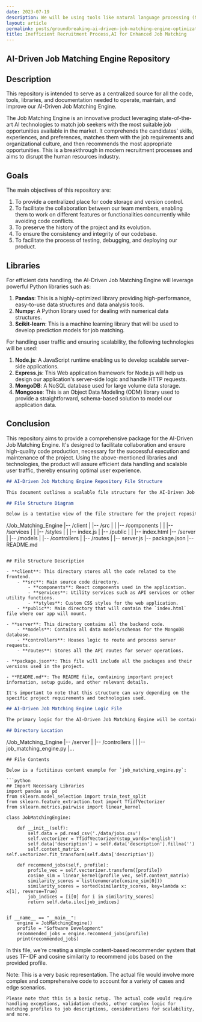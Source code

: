 ```yaml
---
date: 2023-07-19
description: We will be using tools like natural language processing (NLP) for analyzing job descriptions and candidate profiles, and machine learning algorithms for enhanced job matching.
layout: article
permalink: posts/groundbreaking-ai-driven-job-matching-engine-optimization-strategies-for-high-traffic
title: Inefficient Recruitment Process,AI for Enhanced Job Matching
---
```


## AI-Driven Job Matching Engine Repository

## Description

This repository is intended to serve as a centralized source for all the code, tools, libraries, and documentation needed to operate, maintain, and improve our AI-Driven Job Matching Engine.

The Job Matching Engine is an innovative product leveraging state-of-the-art AI technologies to match job seekers with the most suitable job opportunities available in the market. It comprehends the candidates' skills, experiences, and preferences, matches them with the job requirements and organizational culture, and then recommends the most appropriate opportunities. This is a breakthrough in modern recruitment processes and aims to disrupt the human resources industry.

## Goals

The main objectives of this repository are:

1. To provide a centralized place for code storage and version control.
2. To facilitate the collaboration between our team members, enabling them to work on different features or functionalities concurrently while avoiding code conflicts.
3. To preserve the history of the project and its evolution.
4. To ensure the consistency and integrity of our codebase.
5. To facilitate the process of testing, debugging, and deploying our product.

## Libraries

For efficient data handling, the AI-Driven Job Matching Engine will leverage powerful Python libraries such as:

1. **Pandas**: This is a highly-optimized library providing high-performance, easy-to-use data structures and data analysis tools.
2. **Numpy**: A Python library used for dealing with numerical data structures.
3. **Scikit-learn**: This is a machine learning library that will be used to develop prediction models for job matching.

For handling user traffic and ensuring scalability, the following technologies will be used:

1. **Node.js**: A JavaScript runtime enabling us to develop scalable server-side applications.
2. **Express.js**: This Web application framework for Node.js will help us design our application's server-side logic and handle HTTP requests.
3. **MongoDB**: A NoSQL database used for large volume data storage.
4. **Mongoose**: This is an Object Data Modeling (ODM) library used to provide a straightforward, schema-based solution to model our application data.

## Conclusion

This repository aims to provide a comprehensive package for the AI-Driven Job Matching Engine. It's designed to facilitate collaboration and ensure high-quality code production, necessary for the successful execution and maintenance of the project. Using the above-mentioned libraries and technologies, the product will assure efficient data handling and scalable user traffic, thereby ensuring optimal user experience.

```markdown
## AI-Driven Job Matching Engine Repository File Structure

This document outlines a scalable file structure for the AI-Driven Job Matching Engine.

## File Structure Diagram

Below is a tentative view of the file structure for the project repository:
```

/Job_Matching_Engine
|-- /client
| |-- /src
| | |-- /components
| | |-- /services
| | |-- /styles
| | |-- index.js
| |-- /public
| | |-- index.html
|-- /server
| |-- /models
| |-- /controllers
| |-- /routes
| |-- server.js
|-- package.json
|-- README.md

```

## File Structure Description

- **client**: This directory stores all the code related to the frontend.
    - **src**: Main source code directory.
        - **components**: React components used in the application.
        - **services**: Utility services such as API services or other utility functions.
        - **styles**: Custom CSS styles for the web application.
    - **public**: Main directory that will contain the `index.html` file where our app will mount.

- **server**: This directory contains all the backend code.
    - **models**: Contains all data models/schemas for the MongoDB database.
    - **controllers**: Houses logic to route and process server requests.
    - **routes**: Stores all the API routes for server operations.

- **package.json**: This file will include all the packages and their versions used in the project.

- **README.md**: The README file, containing important project information, setup guide, and other relevant details.

It's important to note that this structure can vary depending on the specific project requirements and technologies used.
```

```markdown
## AI-Driven Job Matching Engine Logic File

The primary logic for the AI-Driven Job Matching Engine will be contained in a Python file named `job_matching_engine.py`. Here is a hypothetical look at the file and its location in the repository.

## Directory Location
```

/Job_Matching_Engine
|-- /server
| |-- /controllers
| | |-- job_matching_engine.py
|...

````
## File Contents

Below is a fictitious content example for `job_matching_engine.py`:

```python
## Import Necessary Libraries
import pandas as pd
from sklearn.model_selection import train_test_split
from sklearn.feature_extraction.text import TfidfVectorizer
from sklearn.metrics.pairwise import linear_kernel

class JobMatchingEngine:

    def __init__(self):
        self.data = pd.read_csv('./data/jobs.csv')
        self.vectorizer = TfidfVectorizer(stop_words='english')
        self.data['description'] = self.data['description'].fillna('')
        self.content_matrix = self.vectorizer.fit_transform(self.data['description'])

    def recommend_jobs(self, profile):
        profile_vec = self.vectorizer.transform([profile])
        cosine_sim = linear_kernel(profile_vec, self.content_matrix)
        similarity_scores = list(enumerate(cosine_sim[0]))
        similarity_scores = sorted(similarity_scores, key=lambda x: x[1], reverse=True)
        job_indices = [i[0] for i in similarity_scores]
        return self.data.iloc[job_indices]


if __name__ == "__main__":
    engine = JobMatchingEngine()
    profile = "Software Development"
    recommended_jobs = engine.recommend_jobs(profile)
    print(recommended_jobs)
````

In this file, we're creating a simple content-based recommender system that uses TF-IDF and cosine similarity to recommend jobs based on the provided profile.

Note: This is a very basic representation. The actual file would involve more complex and comprehensive code to account for a variety of cases and edge scenarios.

```
Please note that this is a basic setup. The actual code would require handling exceptions, validation checks, other complex logic for matching profiles to job descriptions, considerations for scalability, and more.
```
